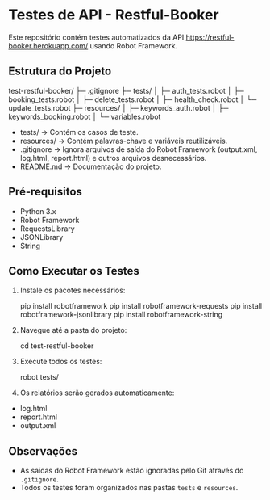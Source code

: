 # Testes de API - Restful-Booker

Este repositório contém testes automatizados da API https://restful-booker.herokuapp.com/ usando Robot Framework.

## Estrutura do Projeto

test-restful-booker/
├─ .gitignore
├─ tests/
│ ├─ auth_tests.robot
│ ├─ booking_tests.robot
│ ├─ delete_tests.robot
│ ├─ health_check.robot
│ └─ update_tests.robot
├─ resources/
│ ├─ keywords_auth.robot
│ ├─ keywords_booking.robot
│ └─ variables.robot

- tests/ → Contém os casos de teste.
- resources/ → Contém palavras-chave e variáveis reutilizáveis.
- .gitignore → Ignora arquivos de saída do Robot Framework (output.xml, log.html, report.html) e outros arquivos desnecessários.
- README.md → Documentação do projeto.

## Pré-requisitos

- Python 3.x
- Robot Framework
- RequestsLibrary
- JSONLibrary
- String

## Como Executar os Testes

1. Instale os pacotes necessários:

   pip install robotframework
   pip install robotframework-requests
   pip install robotframework-jsonlibrary
   pip install robotframework-string

2. Navegue até a pasta do projeto:

   cd test-restful-booker

3. Execute todos os testes:

   robot tests/

4. Os relatórios serão gerados automaticamente:

- log.html
- report.html
- output.xml

## Observações

- As saídas do Robot Framework estão ignoradas pelo Git através do `.gitignore`.
- Todos os testes foram organizados nas pastas `tests` e `resources`.
